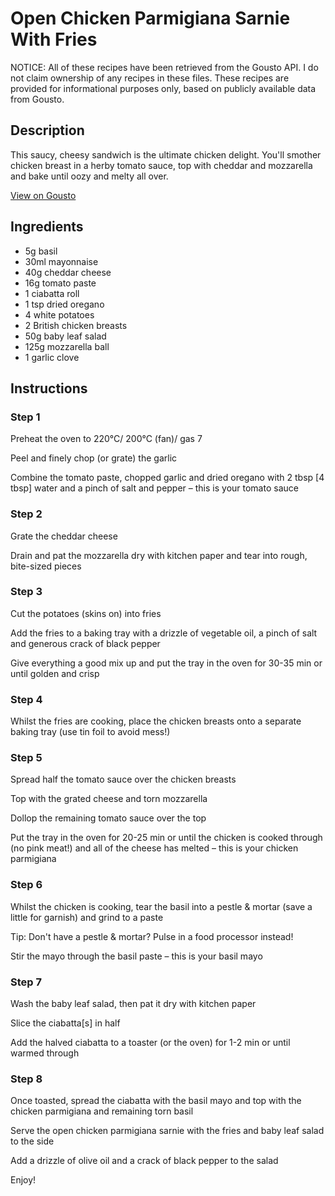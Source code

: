 # Open Chicken Parmigiana Sarnie With Fries

NOTICE: All of these recipes have been retrieved from the Gousto API. I do not claim ownership of any recipes in these files. These recipes are provided for informational purposes only, based on publicly available data from Gousto.

## Description

This saucy, cheesy sandwich is the ultimate chicken delight. You'll smother chicken breast in a herby tomato sauce, top with cheddar and mozzarella and bake until oozy and melty all over. 

[View on Gousto](https://www.gousto.co.uk/recipes/cookbook/open-chicken-parmigiana-sarnie-chips)

## Ingredients

- 5g basil
- 30ml mayonnaise
- 40g cheddar cheese
- 16g tomato paste
- 1 ciabatta roll
- 1 tsp dried oregano
- 4 white potatoes
- 2 British chicken breasts
- 50g baby leaf salad
- 125g mozzarella ball
- 1 garlic clove

## Instructions


### Step 1

Preheat the oven to 220°C/ 200°C (fan)/ gas 7

Peel and finely chop (or grate) the garlic

Combine the tomato paste, chopped garlic and dried oregano with 2 tbsp <span class="text-danger">[4 tbsp]</span> water and a pinch of salt and pepper – this is your tomato sauce


### Step 2

Grate the cheddar cheese

Drain and pat the mozzarella dry with kitchen paper and tear into rough, bite-sized pieces


### Step 3

Cut the potatoes (skins on) into fries

Add the fries to a baking tray with a drizzle of vegetable oil, a pinch of salt and generous crack of black pepper

Give everything a good mix up and put the tray in the oven for 30-35 min or until golden and crisp


### Step 4

Whilst the fries are cooking, place the chicken breasts onto a separate baking tray (use tin foil to avoid mess!)


### Step 5

Spread half the tomato sauce over the chicken breasts

Top with the grated cheese and torn mozzarella

Dollop the remaining tomato sauce over the top

Put the tray in the oven for 20-25 min or until the chicken is cooked through (no pink meat!) and all of the cheese has melted – this is your chicken parmigiana


### Step 6

Whilst the chicken is cooking, tear the basil into a pestle & mortar (save a little for garnish) and grind to a paste

Tip: Don't have a pestle & mortar? Pulse in a food processor instead!

Stir the mayo through the basil paste – this is your basil mayo


### Step 7

Wash the baby leaf salad, then pat it dry with kitchen paper

Slice the ciabatta<span class="text-danger">[s] </span>in half

Add the halved ciabatta to a toaster (or the oven) for 1-2 min or until warmed through

### Step 8

Once toasted, spread the ciabatta with the basil mayo and top with the chicken parmigiana and remaining torn basil

Serve the open chicken parmigiana sarnie with the fries and baby leaf salad to the side

Add a drizzle of olive oil and a crack of black pepper to the salad

Enjoy!

